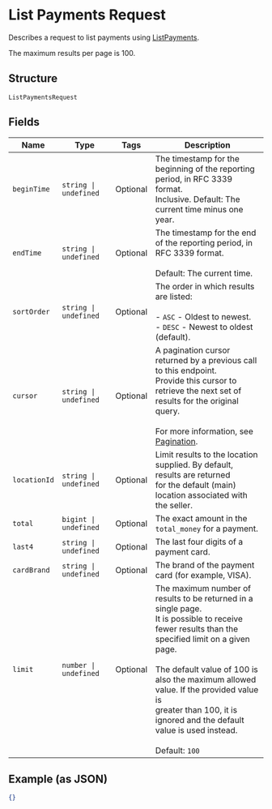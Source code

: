 
# List Payments Request

Describes a request to list payments using
[ListPayments](../../doc/api/payments.md#list-payments).

The maximum results per page is 100.

## Structure

`ListPaymentsRequest`

## Fields

| Name | Type | Tags | Description |
|  --- | --- | --- | --- |
| `beginTime` | `string \| undefined` | Optional | The timestamp for the beginning of the reporting period, in RFC 3339 format.<br>Inclusive. Default: The current time minus one year. |
| `endTime` | `string \| undefined` | Optional | The timestamp for the end of the reporting period, in RFC 3339 format.<br><br>Default: The current time. |
| `sortOrder` | `string \| undefined` | Optional | The order in which results are listed:<br><br>- `ASC` - Oldest to newest.<br>- `DESC` - Newest to oldest (default). |
| `cursor` | `string \| undefined` | Optional | A pagination cursor returned by a previous call to this endpoint.<br>Provide this cursor to retrieve the next set of results for the original query.<br><br>For more information, see [Pagination](../../https://developer.squareup.com/docs/basics/api101/pagination). |
| `locationId` | `string \| undefined` | Optional | Limit results to the location supplied. By default, results are returned<br>for the default (main) location associated with the seller. |
| `total` | `bigint \| undefined` | Optional | The exact amount in the `total_money` for a payment. |
| `last4` | `string \| undefined` | Optional | The last four digits of a payment card. |
| `cardBrand` | `string \| undefined` | Optional | The brand of the payment card (for example, VISA). |
| `limit` | `number \| undefined` | Optional | The maximum number of results to be returned in a single page.<br>It is possible to receive fewer results than the specified limit on a given page.<br><br>The default value of 100 is also the maximum allowed value. If the provided value is<br>greater than 100, it is ignored and the default value is used instead.<br><br>Default: `100` |

## Example (as JSON)

```json
{}
```

